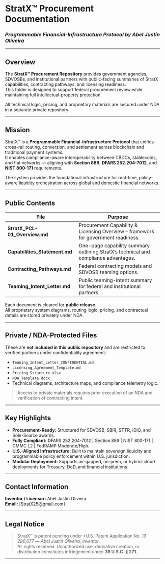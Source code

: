 # **StratX™ Procurement Documentation**
### *Programmable Financial-Infrastructure Protocol by Abel Justin Oliveira*

---

## **Overview**
The **StratX™ Procurement Repository** provides government agencies, SDVOSBs, and institutional partners with public-facing summaries of StratX capabilities, contracting pathways, and licensing readiness.  
This folder is designed to support federal procurement review while maintaining full intellectual-property protection.

All technical logic, pricing, and proprietary materials are secured under NDA in a separate private repository.

---

## **Mission**
StratX™ is a **Programmable Financial-Infrastructure Protocol** that unifies cross-rail routing, conversion, and settlement across blockchain and traditional payment systems.  
It enables compliance-aware interoperability between CBDCs, stablecoins, and fiat networks — aligning with **Section 889**, **DFARS 252.204-7012**, and **NIST 800-171** requirements.

The system provides the foundational infrastructure for real-time, policy-aware liquidity orchestration across global and domestic financial networks.

---

## **Public Contents**
| File | Purpose |
|------|----------|
| **StratX_PCL-01_Overview.md** | Procurement Capability & Licensing Overview – framework for government readiness. |
| **Capabilities_Statement.md** | One-page capability summary outlining StratX’s technical and compliance advantages. |
| **Contracting_Pathways.md** | Federal contracting models and SDVOSB teaming options. |
| **Teaming_Intent_Letter.md** | Public teaming-intent summary for federal and institutional partners. |

Each document is cleared for **public release**.  
All proprietary system diagrams, routing logic, pricing, and contractual details are stored privately under NDA.

---

## **Private / NDA-Protected Files**
These are **not included in this public repository** and are restricted to verified partners under confidentiality agreement:

- `Teaming_Intent_Letter_CONFIDENTIAL.md`  
- `Licensing_Agreement_Template.md`  
- `Pricing_Structure.xlsx`  
- `NDA_Template.docx`  
- Technical diagrams, architecture maps, and compliance telemetry logic.  

> Access to private materials requires prior execution of an NDA and verification of contracting intent.

---

## **Key Highlights**
- **Procurement-Ready:** Structured for SDVOSB, SBIR, STTR, IDIQ, and Sole-Source awards.  
- **Fully Compliant:** DFARS 252.204-7012 | Section 889 | NIST 800-171 | CMMC L2 | FedRAMP Moderate/High.  
- **U.S.-Aligned Infrastructure:** Built to maintain sovereign liquidity and programmable policy enforcement within U.S. jurisdiction.  
- **Modular Deployment:** Supports air-gapped, on-prem, or hybrid-cloud deployments for Treasury, DoD, and financial institutions.  

---

## **Contact Information**
**Inventor / Licensor:** Abel Justin Oliveira  
**Email:** [StratX25@gmail.com]  

---

## **Legal Notice**
> StratX™ is patent pending under *U.S. Patent Application No. *19 280,077* — *Abel Justin Oliveira, Inventor.*  
> All rights reserved. Unauthorized use, derivative creation, or distribution constitutes infringement under **35 U.S.C. § 271**.

---
